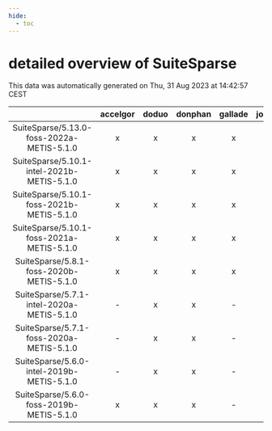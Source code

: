 ```yaml
---
hide:
  - toc
---
```


detailed overview of SuiteSparse
================================


This data was automatically generated on Thu, 31 Aug 2023 at 14:42:57 CEST  

| |accelgor|doduo|donphan|gallade|joltik|skitty|swalot|victini|
| :---: | :---: | :---: | :---: | :---: | :---: | :---: | :---: | :---: |
|SuiteSparse/5.13.0-foss-2022a-METIS-5.1.0|x|x|x|x|x|x|x|x|
|SuiteSparse/5.10.1-intel-2021b-METIS-5.1.0|x|x|x|x|x|x|x|x|
|SuiteSparse/5.10.1-foss-2021b-METIS-5.1.0|x|x|x|x|x|x|x|x|
|SuiteSparse/5.10.1-foss-2021a-METIS-5.1.0|x|x|x|x|x|x|x|x|
|SuiteSparse/5.8.1-foss-2020b-METIS-5.1.0|x|x|x|x|x|x|x|x|
|SuiteSparse/5.7.1-intel-2020a-METIS-5.1.0|-|x|x|-|x|x|x|x|
|SuiteSparse/5.7.1-foss-2020a-METIS-5.1.0|-|x|x|-|x|x|x|x|
|SuiteSparse/5.6.0-intel-2019b-METIS-5.1.0|-|x|x|-|x|x|-|x|
|SuiteSparse/5.6.0-foss-2019b-METIS-5.1.0|x|x|x|-|x|x|x|x|
